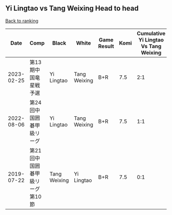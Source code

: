 ## Yi Lingtao vs Tang Weixing Head to head

[Back to ranking](../../index.md)




| **Date** | **Comp** | **Black** | **White** | **Game Result** | **Komi** | **Cumulative Yi Lingtao Vs Tang Weixing** | **Yi Lingtao Streak** | **Tang Weixing Streak** | 
| --- | --- | --- | --- | --- | --- | --- | --- | --- |
| 2023-02-25 | 第13期中国竜星戦予選 | Yi Lingtao | Tang Weixing | B+R | 7.5 | 2:1 | 2 | 0 | 
| 2022-08-06 | 第24回中国囲碁甲級リーグ | Yi Lingtao | Tang Weixing | B+R | 7.5 | 1:1 | 1 | 0 | 
| 2019-07-22 | 第21回中国囲碁甲級リーグ第10節 | Tang Weixing | Yi Lingtao | B+R | 7.5 | 0:1 | 0 | 1 |




